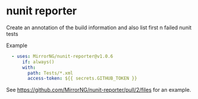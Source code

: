 # nunit reporter
Create an annotation of the build information and also list first n failed nunit tests

Example
```yaml
  - uses: MirrorNG/nunit-reporter@v1.0.6
      if: always()
      with:
        path: Tests/*.xml
        access-token: ${{ secrets.GITHUB_TOKEN }}
```

See https://github.com/MirrorNG/nunit-reporter/pull/2/files for an example.
